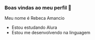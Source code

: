 ### Boas vindas ao meu perfil 💙

Meu nome é Rebeca Amancio

- Estou estudando Alura
- Estou me desenvolvendo na linguagem
